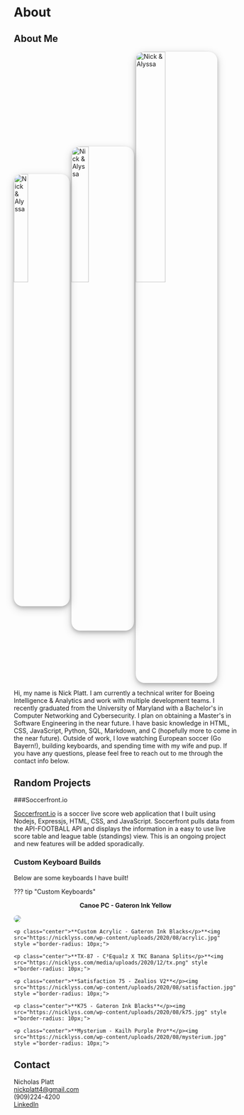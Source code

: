 # About

## About Me

<img src="https://nicklyss.com/wp-content/uploads/2020/05/nicklyss.jpg" title="Monterey, CA 2019" alt="Nick & Alyssa" width="25%" height ="25%" style ="border-radius: 20px; box-shadow: 0 4px 8px 0 rgba(0, 0, 0, 0.2), 0 6px 20px 0 rgba(0, 0, 0, 0.19);">
<img src="https://nicklyss.com/wp-content/uploads/2020/08/nicklyss.jpg" title="Juneau, AK 2018" alt="Nick & Alyssa" width="28%" height ="28%" style ="border-radius: 20px; box-shadow: 0 4px 8px 0 rgba(0, 0, 0, 0.2), 0 6px 20px 0 rgba(0, 0, 0, 0.19);">
<img src="https://nicklyss.com/wp-content/uploads/2020/08/pup.jpg" title="Dani!" alt="Nick & Alyssa" width="36.5%" height ="36.5%" style ="border-radius: 20px; box-shadow: 0 4px 8px 0 rgba(0, 0, 0, 0.2), 0 6px 20px 0 rgba(0, 0, 0, 0.19);">  

Hi, my name is Nick Platt.  I am currently a technical writer for Boeing Intelligence & Analytics and work with multiple development teams.  I recently graduated from the University of Maryland with a Bachelor's in Computer Networking and Cybersecurity.  I plan on obtaining a Master's in Software Engineering in the near future.  I have basic knowledge in HTML, CSS, JavaScript, Python, SQL, Markdown, and C (hopefully more to come in the near future).  Outside of work, I love watching European soccer (Go Bayern!), building keyboards, and spending time with my wife and pup.  If you have any questions, please feel free to reach out to me through the contact info below.  
## Random Projects

<style type="text/css">
	.center{
		text-align: center;
	}
</style>

###Soccerfront.io  

<a href="https://soccerfront.io">Soccerfront.io</a> is a soccer live score web application that I built using Nodejs, Expressjs, HTML, CSS, and JavaScript.  Soccerfront pulls data from the API-FOOTBALL API and displays the information in a easy to use live score table and league table (standings) view.  This is an ongoing project and new features will be added sporadically.  


### Custom Keyboard Builds  

Below are some keyboards I have built!  

??? tip "Custom Keyboards"
	<p class="center">**Canoe PC - Gateron Ink Yellow**<p><img src="https://nicklyss.com/wp-content/uploads/2020/08/canoe.jpg" style ="border-radius: 10px;">  

	<p class="center">**Custom Acrylic - Gateron Ink Blacks</p>**<img src="https://nicklyss.com/wp-content/uploads/2020/08/acrylic.jpg" style ="border-radius: 10px;">  

	<p class="center">**TX-87 - C³Equalz X TKC Banana Splits</p>**<img src="https://nicklyss.com/media/uploads/2020/12/tx.png" style ="border-radius: 10px;">   

	<p class="center">**Satisfaction 75 - Zealios V2**</p><img src="https://nicklyss.com/wp-content/uploads/2020/08/satisfaction.jpg" style ="border-radius: 10px;">  

	<p class="center">**K75 - Gateron Ink Blacks**</p><img src="https://nicklyss.com/wp-content/uploads/2020/08/k75.jpg" style ="border-radius: 10px;">  

	<p class="center">**Mysterium - Kailh Purple Pro**</p><img src="https://nicklyss.com/wp-content/uploads/2020/08/mysterium.jpg" style ="border-radius: 10px;">

## Contact  
Nicholas Platt  
nickplatt4@gmail.com  
(909)224-4200  
[LinkedIn](https://www.linkedin.com/in/nicholas-platt/)

